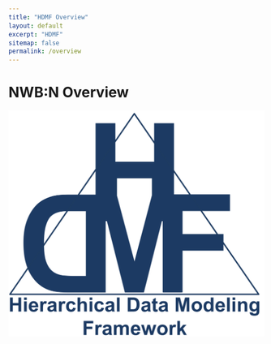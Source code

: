 ```yaml
---
title: "HDMF Overview"
layout: default
excerpt: "HDMF"
sitemap: false
permalink: /overview
---
```



# NWB:N Overview

<img alt="HDMF Logo" src="images/hdmf_logo.png" width="600" class="center-block">






